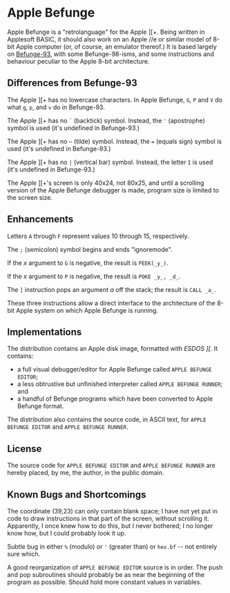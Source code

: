 Apple Befunge
=============

Apple Befunge is a "retrolanguage" for the Apple ][+.  Being written
in Applesoft BASIC, it should also work on an Apple //e or similar
model of 8-bit Apple computer (or, of course, an emulator thereof.)
It is based largely on [Befunge-93](https://catseye.tc/projects/befunge93/),
with some Befunge-98-isms, and some instructions and behaviour peculiar to
the Apple 8-bit architecture.

Differences from Befunge-93
---------------------------

The Apple ][+ has no lowercase characters.  In Apple Befunge, `G`, `P`
and `V` do what `g`, `p`, and `v` do in Befunge-93.

The Apple ][+ has no `` ` `` (backtick) symbol.  Instead, the `'`
(apostrophe) symbol is used (it's undefined in Befunge-93.)

The Apple ][+ has no `~` (tilde) symbol.  Instead, the `=` (equals sign)
symbol is used (it's undefined in Befunge-93.)

The Apple ][+ has no `|` (vertical bar) symbol.  Instead, the letter `I`
is used (it's undefined in Befunge-93.)

The Apple ][+'s screen is only 40x24, not 80x25, and until a scrolling
version of the Apple Befunge debugger is made, program size is limited to
the screen size.

Enhancements
------------

Letters `A` through `F` represent values 10 through 15, respectively.

The `;` (semicolon) symbol begins and ends "ignoremode".

If the _x_ argument to `G` is negative, the result is `PEEK(_y_)`.

If the _x_ argument to `P` is negative, the result is `POKE _y_, _d_`.

The `]` instruction pops an argument _a_ off the stack; the result is `CALL _a_`.

These three instructions allow a direct interface to the architecture of the
8-bit Apple system on which Apple Befunge is running.

Implementations
---------------

The distribution contains an Apple disk image, formatted with _ESDOS ][_.
It contains:

* a full visual debugger/editor for Apple Befunge called
  `APPLE BEFUNGE EDITOR`;
* a less obtrustive but unfinished interpreter called
  `APPLE BEFUNGE RUNNER`; and
* a handful of Befunge programs which have been converted to Apple Befunge
  format.

The distribution also contains the source code, in ASCII text, for
`APPLE BEFUNGE EDITOR` and `APPLE BEFUNGE RUNNER`.

License
-------

The source code for `APPLE BEFUNGE EDITOR` and `APPLE BEFUNGE RUNNER` are
hereby placed, by me, the author, in the public domain.

Known Bugs and Shortcomings
---------------------------

The coordinate (39,23) can only contain blank space; I have not yet put
in code to draw instructions in that part of the screen, without scrolling
it.  Apparently, I once knew how to do this, but I never bothered; I no
longer know how, but I could probably look it up.

Subtle bug in either `%` (modulo) or `'` (greater than) or `hex.bf` --
not entirely sure which.

A good reorganization of `APPLE BEFUNGE EDITOR` source is in order.  The
push and pop subroutines should probably be as near the beginning of the
program as possible.  Should hold more constant values in variables.
